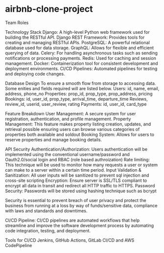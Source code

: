 # airbnb-clone-project

Team Roles


Technology Stack
Django: A high-level Python web framework used for building the RESTful API.
Django REST Framework: Provides tools for creating and managing RESTful APIs.
PostgreSQL: A powerful relational database used for data storage.
GraphQL: Allows for flexible and efficient querying of data.
Celery: For handling asynchronous tasks such as sending notifications or processing payments.
Redis: Used for caching and session management.
Docker: Containerization tool for consistent development and deployment environments.
CI/CD Pipelines: Automated pipelines for testing and deploying code changes.

Database Design
To ensure a smooth flow from storage to accessing data. Some enities and fields required will are listed below.
 Users: id, name, email, address, phone_no
 Properties: prop_id, prop_type, prop_address, pricing
 Bookings: id, user_id, prop_type, arrival_time, departure_time
 Reviews, review_id, userid, user_review, rating
 Payments: id, user_id, card_type


 Feature Breakdown
    User Management:  A secure system for user registration, authentication, and profile management.
    Property Management: This feature makes property listing creation, updates, and retrieval possible ensuring users can browse various           categories of properties both available and soldout
    Booking System: Allows for users to reserve properties and manage booking details.


 API Security
 Authentication/Authorization: Users authentication will be implemented using the conventional username/password and Oauth2.0/social login and  RBAC (role based authroization)
 Rate limiting: This technique will be used to monitor how many requests a user or system can make to a server within a certain time period.
 Input Validation & Sanitization: All user inputs will be sanitized to prevent sql injection and cross-site scripting
 Encryption: Ensure server is SSL/TLS compliant to encrypt all data in transit and redirect all HTTP traffic to HTTPS.
 Password Security: Passwords will be stored using hashing technique such as bcrypt

 Security is essential to prevent breach of user privacy and protect the business from running at a loss by way of funds/sensitive data, compliance with laws and standards and downtimes.

 CI/CD Pipeline:
 CI/CD pipelines are automated workflows that help streamline and improve the software development process by automating code integration,    testing, and deployment.

 Tools for CI/CD
 Jenkins, GitHub Actions, GitLab CI/CD and AWS CodePipeline
   

